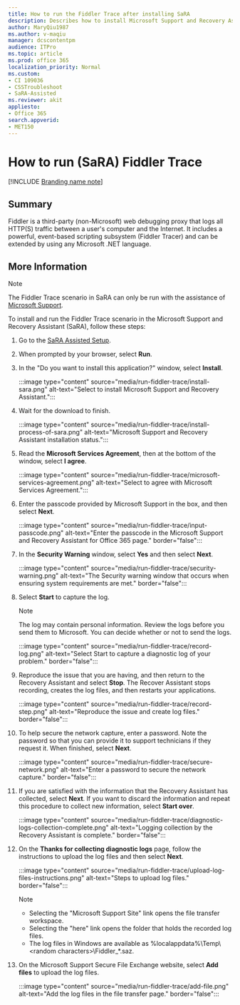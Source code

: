 ```yaml
---
title: How to run the Fiddler Trace after installing SaRA
description: Describes how to install Microsoft Support and Recovery Assistant (SaRA) and run the Fiddler Trace.
author: MaryQiu1987
ms.author: v-maqiu
manager: dcscontentpm 
audience: ITPro 
ms.topic: article 
ms.prod: office 365
localization_priority: Normal
ms.custom: 
- CI 109036
- CSSTroubleshoot
- SaRA-Assisted
ms.reviewer: akit
appliesto:
- Office 365
search.appverid: 
- MET150
---
```


# How to run (SaRA) Fiddler Trace

[!INCLUDE [Branding name note](../../../includes/branding-name-note.md)]

## Summary

Fiddler is a third-party (non-Microsoft) web debugging proxy that logs all HTTP(S) traffic between a user's computer and the Internet. It includes a powerful, event-based scripting subsystem (Fiddler Tracer) and can be extended by using any Microsoft .NET language.

## More Information

> [!NOTE]
> The Fiddler Trace scenario in SaRA can only be run with the assistance of [Microsoft Support](https://support.microsoft.com/contactus).

To install and run the Fiddler Trace scenario in the Microsoft Support and Recovery Assistant (SaRA), follow these steps:

1. Go to the [SaRA Assisted Setup](https://aka.ms/SaRA-Assisted).
2. When prompted by your browser, select **Run**.
3. In the "Do you want to install this application?" window, select **Install**.

   :::image type="content" source="media/run-fiddler-trace/install-sara.png" alt-text="Select to install Microsoft Support and Recovery Assistant.":::

4. Wait for the download to finish.

   :::image type="content" source="media/run-fiddler-trace/install-process-of-sara.png" alt-text="Microsoft Support and Recovery Assistant installation status.":::

5. Read the **Microsoft Services Agreement**, then at the bottom of the window, select **I agree**.

   :::image type="content" source="media/run-fiddler-trace/microsoft-services-agreement.png" alt-text="Select to agree with Microsoft Services Agreement.":::

6. Enter the passcode provided by Microsoft Support in the box, and then select **Next**.

   :::image type="content" source="media/run-fiddler-trace/input-passcode.png" alt-text="Enter the passcode in the Microsoft Support and Recovery Assistant for Office 365 page." border="false":::

7. In the **Security Warning** window, select **Yes** and then select **Next**.

   :::image type="content" source="media/run-fiddler-trace/security-warning.png" alt-text="The Security warning window that occurs when ensuring system requirements are met." border="false":::

8. Select **Start** to capture the log.

   > [!NOTE]
   > The log may contain personal information. Review the logs before you send them to Microsoft. You can decide whether or not to send the logs.

   :::image type="content" source="media/run-fiddler-trace/record-log.png" alt-text="Select Start to capture a diagnostic log of your problem." border="false":::

9. Reproduce the issue that you are having, and then return to the Recovery Assistant and select **Stop**. The Recover Assistant stops recording, creates the log files, and then restarts your applications.

   :::image type="content" source="media/run-fiddler-trace/record-step.png" alt-text="Reproduce the issue and create log files." border="false":::

10. To help secure the network capture, enter a password. Note the password so that you can provide it to support technicians if they request it. When finished, select **Next**.

    :::image type="content" source="media/run-fiddler-trace/secure-network.png" alt-text="Enter a password to secure the network capture." border="false":::

11. If you are satisfied with the information that the Recovery Assistant has collected, select **Next**. If you want to discard the information and repeat this procedure to collect new information, select **Start over**.

    :::image type="content" source="media/run-fiddler-trace/diagnostic-logs-collection-complete.png" alt-text="Logging collection by the Recovery Assistant is complete." border="false":::

12. On the **Thanks for collecting diagnostic logs** page, follow the instructions to upload the log files and then select **Next**.

    :::image type="content" source="media/run-fiddler-trace/upload-log-files-instructions.png" alt-text="Steps to upload log files." border="false":::

    > [!NOTE]
    >
    > - Selecting the "Microsoft Support Site" link opens the file transfer workspace.
    > - Selecting the "here" link opens the folder that holds the recorded log files.
    > - The log files in Windows are available as %localappdata%\Temp\\<random characters\>\Fiddler_*.saz.

13. On the Microsoft Support Secure File Exchange website, select **Add files** to upload the log files.

    :::image type="content" source="media/run-fiddler-trace/add-file.png" alt-text="Add the log files in the file transfer page." border="false":::
